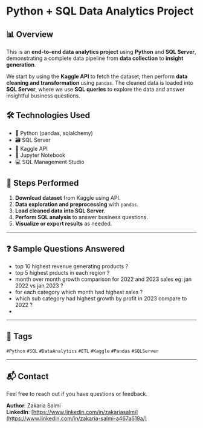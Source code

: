 # Python + SQL Data Analytics Project

## 📊 Overview

This is an **end-to-end data analytics project** using **Python** and **SQL Server**, demonstrating a complete data pipeline from **data collection** to **insight generation**.

We start by using the **Kaggle API** to fetch the dataset, then perform **data cleaning and transformation** using `pandas`. The cleaned data is loaded into **SQL Server**, where we use **SQL queries** to explore the data and answer insightful business questions.

## 🛠️ Technologies Used

- 🐍 Python (pandas, sqlalchemy)
- 🗃️ SQL Server
- 📡 Kaggle API
- 📁 Jupyter Notebook
- 💻 SQL Management Studio


## 🚀 Steps Performed

1. **Download dataset** from Kaggle using API.
2. **Data exploration and preprocessing** with `pandas`.
3. **Load cleaned data into SQL Server**.
4. **Perform SQL analysis** to answer business questions.
5. **Visualize or export results** as needed.

---

## ❓ Sample Questions Answered

- top 10 highest revenue generating products ?
- top 5 highest prducts in each region ?
- month over month growth comparison for 2022 and 2023 sales eg: jan 2022 vs jan 2023 ?
- for each category which month had highest sales ?
- which sub category had highest growth by profit in 2023 compare to 2022 ?
- 

---

## 📌 Tags

`#Python` `#SQL` `#DataAnalytics` `#ETL` `#Kaggle` `#Pandas` `#SQLServer`

---

## 📬 Contact

Feel free to reach out if you have questions or feedback.

**Author**: Zakaria Salmi  
**LinkedIn**: [https://www.linkedin.com/in/zakariasalmi](https://www.linkedin.com/in/zakaria-salmi-a467a619a/)

